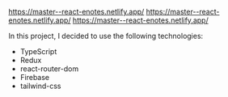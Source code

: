 https://master--react-enotes.netlify.app/
https://master--react-enotes.netlify.app/
https://master--react-enotes.netlify.app/

In this project, I decided to use the following technologies:
- TypeScript
- Redux
- react-router-dom
- Firebase
- tailwind-css

